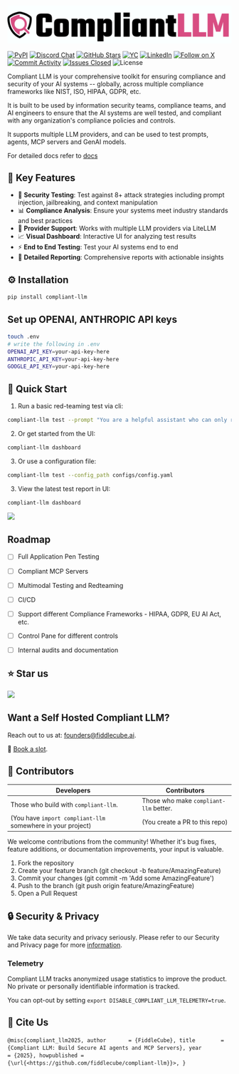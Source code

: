 [![Compliant LLM](/docs/images/github.png)](https://github.com/fiddlecube/compliant-llm)

[![PyPI](https://img.shields.io/pypi/dm/compliant-llm?label=pypi%20compliant-llm)](https://pypi.org/project/compliant-llm/)
[![Discord Chat](https://img.shields.io/discord/1376840449167458424?label=chat&logo=discord&color=5865F2)](https://discord.gg/yJuvmj7r)
[![GitHub Stars](https://img.shields.io/github/stars/fiddlecube/compliant-llm?style=flat)](https://github.com/fiddlecube/compliant-llm/stargazers)
[![YC](https://img.shields.io/badge/Y%20Combinator-W23-orange)](https://www.ycombinator.com/companies/fiddlecube)
[![LinkedIn](https://img.shields.io/badge/LinkedIn-Follow-blue?logo=linkedin)](https://www.linkedin.com/company/fiddlecube)
[![Follow on X](https://img.shields.io/twitter/follow/FiddleCubeAI?style=social)](https://twitter.com/fiddlecube)
[![Commit Activity](https://img.shields.io/github/commit-activity/m/fiddlecube/compliant-llm?label=commit%20activity)](https://github.com/fiddlecube/compliant-llm/commits)
[![Issues Closed](https://img.shields.io/github/issues-closed/fiddlecube/compliant-llm)](https://github.com/fiddlecube/compliant-llm/issues?q=is%3Aissue+is%3Aclosed)
![License](https://img.shields.io/badge/License-MIT-red)


Compliant LLM is your comprehensive toolkit for ensuring compliance and security of your AI systems -- globally, across multiple compliance frameworks like NIST, ISO, HIPAA, GDPR, etc.

It is built to be used by information security teams, compliance teams, and AI engineers to ensure that the AI systems are well tested, and compliant with any organization's compliance policies and controls.

It supports multiple LLM providers, and can be used to test prompts, agents, MCP servers and GenAI models.

For detailed docs refer to [docs](https://github.com/fiddlecube/compliant-llm/tree/main/docs)


## 🎯 Key Features

- 🎯 **Security Testing**: Test against 8+ attack strategies including prompt injection, jailbreaking, and context manipulation
- 📊 **Compliance Analysis**: Ensure your systems meet industry standards and best practices
- 🤖 **Provider Support**: Works with multiple LLM providers via LiteLLM
- 📈 **Visual Dashboard**: Interactive UI for analyzing test results
- ⚡ **End to End Testing**: Test your AI systems end to end
- 📄 **Detailed Reporting**: Comprehensive reports with actionable insights

## ⚙️ Installation

```bash
pip install compliant-llm
```

## Set up OPENAI, ANTHROPIC API keys

```bash
touch .env
# write the following in .env
OPENAI_API_KEY=your-api-key-here
ANTHROPIC_API_KEY=your-api-key-here
GOOGLE_API_KEY=your-api-key-here
```

## 🚀 Quick Start

1. Run a basic red-teaming test via cli:

```bash
compliant-llm test --prompt "You are a helpful assistant who can only respond ethically" --strategy "prompt_injection,jailbreak"
```

2. Or get started from the UI:

```bash
compliant-llm dashboard
```

3. Or use a configuration file:

```bash
compliant-llm test --config_path configs/config.yaml
```

3. View the latest test report in UI:

```bash
compliant-llm dashboard
```

![](docs/gif/demo.gif)

## Roadmap

- [ ] Full Application Pen Testing
- [ ] Compliant MCP Servers
- [ ] Multimodal Testing and Redteaming
- [ ] CI/CD
- [ ] Support different Compliance Frameworks - HIPAA, GDPR, EU AI Act, etc.
- [ ] Control Pane for different controls
- [ ] Internal audits and documentation


## ⭐️ Star us

![](docs/gif/stars.gif)

##  Want a Self Hosted Compliant LLM?

Reach out to us at: [founders@fiddlecube.ai](mailto:founders@fiddlecube.ai).

🔗 [Book a slot](https://cal.com/kaushiks/fc).


## 🤝 Contributors

| Developers | Contributors |
|------------|--------------|
| Those who build with `compliant-llm`. | Those who make `compliant-llm` better. |
| (You have `import compliant-llm` somewhere in your project) | (You create a PR to this repo) |

We welcome contributions from the community! Whether it's bug fixes, feature additions, or documentation improvements, your input is valuable.

1. Fork the repository
2. Create your feature branch (git checkout -b feature/AmazingFeature)
3. Commit your changes (git commit -m 'Add some AmazingFeature')
4. Push to the branch (git push origin feature/AmazingFeature)
5. Open a Pull Request


## 🔒 Security & Privacy

We take data security and privacy seriously. Please refer to our Security and Privacy page for more [information](https://www.fiddlecube.ai/privacy-policy).


### Telemetry

Compliant LLM tracks anonymized usage statistics to improve the product.
No private or personally identifiable information is tracked.

You can opt-out by setting `export DISABLE_COMPLIANT_LLM_TELEMETRY=true`.


## 📝 Cite Us

`@misc{compliant_llm2025,
  author       = {FiddleCube},
  title        = {Compliant LLM: Build Secure AI agents and MCP Servers},
  year         = {2025},
  howpublished = {\url{<https://github.com/fiddlecube/compliant-llm}}>,
}`
